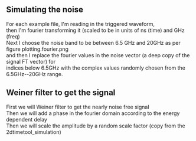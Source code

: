 ## Simulating the noise  
For each example file, I'm reading in the triggered waveform,  
then I'm fourier transforming it (scaled to be in units of ns (time) and GHz (freq)   
Next I choose the noise band to be between 6.5 GHz and 20GHz as per figure plotting.fourier.png   
and then I replace the fourier values in the noise vector (a deep copy of the signal FT vector) for   
indices below 6.5GHz with the complex values randomly chosen from the 6.5GHz--20GHz range.   

## Weiner filter to get the signal  
First we will Weiner filter to get the nearly noise free signal   
Then we will add a phase in the fourier domain according to the energy dependent delay   
Then we will scale the amplitude by a random scale factor (copy from the 2dtimetool\_simulation)  

